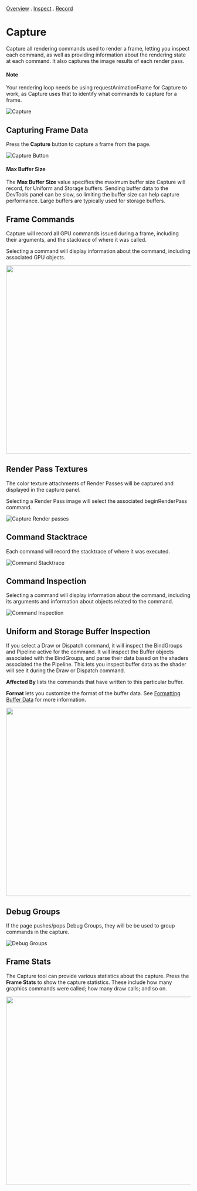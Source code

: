 [Overview](overview.md) . [Inspect](inspect.md) . [Record](record.md)

# Capture

Capture all rendering commands used to render a frame, letting you inspect each command, as well as providing information about the rendering state at each command. It also captures the image results of each render pass.

#### Note

Your rendering loop needs be using requestAnimationFrame for Capture to work, as Capture uses that to identify what commands to capture for a frame.

![Capture](images/capture.png)

## Capturing Frame Data

Press the **Capture** button to capture a frame from the page.

![Capture Button](images/capture_button.png)

#### Max Buffer Size

The **Max Buffer Size** value specifies the maximum buffer size Capture will record, for Uniform and Storage buffers. Sending buffer data to the DevTools panel can be slow, so limiting the buffer size can help capture performance. Large buffers are typically used for storage buffers.

## Frame Commands

Capture will record all GPU commands issued during a frame, including their arguments, and the stackrace of where it was called.

Selecting a command will display information about the command, including associated GPU objects.

<a href="images/frame_capture_commands.png">
<img src="images/frame_capture_commands.png" style="width:512px">
</a>

## Render Pass Textures

The color texture attachments of Render Passes will be captured and displayed in the capture panel.

Selecting a Render Pass image will select the associated beginRenderPass command.

![Capture Render passes](images/capture_render_passes.png)

## Command Stacktrace

Each command will record the stacktrace of where it was executed.

![Command Stacktrace](images/capture_stacktrace.png)

## Command Inspection

Selecting a command will display information about the command, including its arguments and information about objects related to the command.

![Command Inspection](images/capture_command_state.png)

## Uniform and Storage Buffer Inspection

If you select a Draw or Dispatch command, it will inspect the BindGroups and Pipeline active for the command. It will inspect the Buffer objects associated with the BindGroups, and parse their data based on the shaders associated the the Pipeline. This lets you inspect buffer data as the shader will see it during the Draw or Dispatch command.

**Affected By** lists the commands that have written to this particular buffer.

**Format** lets you customize the format of the buffer data. See [Formatting Buffer Data](formatting_buffer_data.md) for more information.

<a href="images/buffer_data_inspection.png">
<img src="images/buffer_data_inspection.png" style="width:512px">
</a>

## Debug Groups

If the page pushes/pops Debug Groups, they will be be used to group commands in the capture.

![Debug Groups](images/capture_debug_groups.png)

## Frame Stats

The Capture tool can provide various statistics about the capture. Press the **Frame Stats** to show the capture statistics. These include how many graphics commands were called; how many draw calls; and so on.

<a href="images/capture_frame_stats.png">
<img src="images/capture_frame_stats.png" style="width:512px">
</a>
